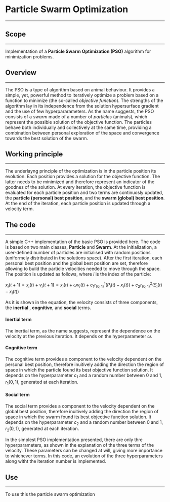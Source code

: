 # Particle Swarm Optimization
---

## Scope
---
Implementation of a **Particle Swarm Optimization (PSO)** algorithm for minimization problems.

## Overview
---
The PSO is a type of algorithm based on animal behaviour. It provides a simple, yet, powerful method to iteratively optimize a problem based on a function to minimize (the so-called *objective function*).
The strengths of the algorithm lay in its independence from the solution hypersurface gradient and the use of few hyperpararameters.
As the name suggests, the PSO consists of a *swarm* made of a number of *particles* (animals), which represent the possible solution of the objective function. The particles behave both individually and collectively at the same time, providing a combination between personal exploration of the space and convergence towards the best solution of the swarm.

## Working principle
---
The underlayng principle of the optimization is in the particle position its evolution.
Each position provides a solution for the objective function. The latter needs to be minimized and therefore represent an indicator of the goodnes of the solution.
At every iteration, the objective function is evaluated for each particle position and two terms are continuosly updated, the **particle (personal) best position**, and the **swarm (global) best position**.
At the end of the iteration, each particle position is updated through a velocity term.


## The code
---
A simple C++ implementation of the basic PSO is provided here. The code is based on two main classes, **Particle** and **Swarm**.
At the initialization, a user-defined number of particles are initialised with random positions (uniformely distributed in the solutions space). After the first iteration, each personal best position and the global best position are set, therefore allowing to build the particle velocities needed to move through the space.
The position is updated as follows, where _i_ is the index of the particle:

$`
{x_i}(t+1) = x_i(t) + v_i(t+1) = x_i(t) + \omega v_i(t) + c_1 r^1_{(0,1)} (P_i(t) - x_i(t)) + c_2 r^2_{(0,1)} (S_i(t) - x_i(t))
`$

As it is shown in the equation, the velocity consists of three components, the **inertial** , **cognitive**, and **social** terms.

#### Inertial term
The inertial term, as the name suggests, represent the dependence on the velocity at the previous iteration.
It depends on the hyperparameter $\omega$.

#### Cognitive term
The cognitive term provides a component to the velocity dependent on the personal best position, therefore inuitively adding the direction the region of space in which the particle found its best objective function solution.
It depends on the hyperparameter $c_1$ and a random number between $0$ and $1$, $r_1(0,1)$, generated at each iteration.

#### Social term
The social term provides a component to the velocity dependent on the global best position, therefore inuitively adding the direction the region of space in which the swarm found its best objective function solution.
It depends on the hyperparameter $c_2$ and a random number between $0$ and $1$, $r_2(0,1)$, generated at each iteration.

In the simplest PSO implementation presented, there are only thre hyperparameters, as shown in the explanation of the three terms of the velocity. These parameters can be changed at will, giving more importance to whichever terms.
In this code, an evolution of the three hyperparameters along witht the iteration number is implemented.

## Use
---
To use this the particle swarm optimization 